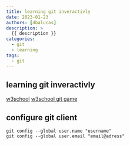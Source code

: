```yaml
---
title: learning git inveractivly
date: 2023-01-23
authors: [dbalucas]
description: >
  {{ description }}
categories:
  - git
  - learning
tags:
  - git
---
```


## learning git inveractivly

[w3school](https://www.w3schools.com/git)
[w3school git game](https://www.w3schools.com/git/exercise.asp?filename=exercise_getstarted1)

## configure git client

``` shell
git config --global user.name "username"
git config --global user.email "email@adress"
```